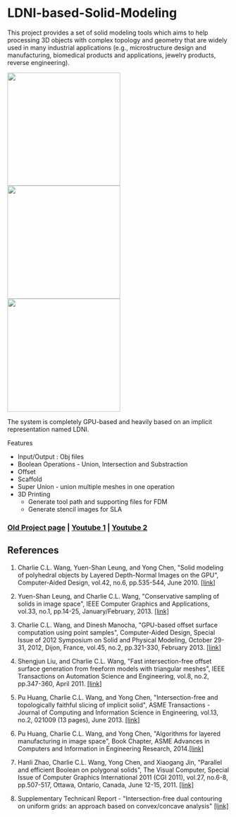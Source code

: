 # LDNI-based-Solid-Modeling

This project provides a set of solid modeling tools which aims to help processing 3D objects with complex topology and geometry that are widely used in many industrial applications (e.g., microstructure design and manufacturing, biomedical products and applications, jewelry products, reverse engineering).

<p float="middle">
  <img src="http://ldnibasedsolidmodeling.sourceforge.net/image/Mickey%20intersect%20with%20scaffold.jpg" width="256" />
  <img src="http://ldnibasedsolidmodeling.sourceforge.net/image/bunny_dragon_toolpath.jpg" width="256" /> 
  <img src="http://ldnibasedsolidmodeling.sourceforge.net/image/bunny_dragon_toolpath_1.jpg" width="256" />
</p>

The system is completely GPU-based and heavily based on an implicit representation named LDNI.

Features
- Input/Output : Obj files
- Boolean Operations - Union, Intersection and Substraction
- Offset
- Scaffold
- Super Union - union multiple meshes in one operation
- 3D Printing
    - Generate tool path and supporting files for FDM
    - Generate stencil images for SLA

### [Old Project page](http://ldnibasedsolidmodeling.sourceforge.net/) | [Youtube 1](https://youtu.be/G75mS1VGqx0) | [Youtube 2](https://youtu.be/go3MxEF7cOs)

## References
1. Charlie C.L. Wang, Yuen-Shan Leung, and Yong Chen, "Solid modeling of polyhedral objects by Layered Depth-Normal Images on the GPU", Computer-Aided Design, vol.42, no.6, pp.535-544, June 2010. [[link]](https://www.sciencedirect.com/science/article/pii/S0010448510000278)

2. Yuen-Shan Leung, and Charlie C.L. Wang, "Conservative sampling of solids in image space", IEEE Computer Graphics and Applications, vol.33, no.1, pp.14-25, January/February, 2013. [[link]](https://ieeexplore.ieee.org/document/6415478)

3. Charlie C.L. Wang, and Dinesh Manocha, "GPU-based offset surface computation using point samples", Computer-Aided Design, Special Issue of 2012 Symposium on Solid and Physical Modeling, October 29-31, 2012, Dijon, France, vol.45, no.2, pp.321-330, February 2013. [[link]](https://www.sciencedirect.com/science/article/pii/S0010448512002205)

4. Shengjun Liu, and Charlie C.L. Wang, "Fast intersection-free offset surface generation from freeform models with triangular meshes", IEEE Transactions on Automation Science and Engineering, vol.8, no.2, pp.347-360, April 2011. [[link]](https://ieeexplore.ieee.org/document/5570949)

5. Pu Huang, Charlie C.L. Wang, and Yong Chen, "Intersection-free and topologically faithful slicing of implicit solid", ASME Transactions - Journal of Computing and Information Science in Engineering, vol.13, no.2, 021009 (13 pages), June 2013. [[link]](http://computingengineering.asmedigitalcollection.asme.org/article.aspx?articleid=1682448)

6. Pu Huang, Charlie C.L. Wang, and Yong Chen, "Algorithms for layered manufacturing in image space", Book Chapter, ASME Advances in Computers and Information in Engineering Research, 2014.[[link]](http://ebooks.asmedigitalcollection.asme.org/content.aspx?bookid=1348&sectionid=73139817)

7. Hanli Zhao, Charlie C.L. Wang, Yong Chen, and Xiaogang Jin, "Parallel and efficient Boolean on polygonal solids", The Visual Computer, Special Issue of Computer Graphics International 2011 (CGI 2011), vol.27, no.6-8, pp.507-517, Ottawa, Ontario, Canada, June 12-15, 2011. [[link]](https://link.springer.com/article/10.1007/s00371-011-0571-1)

8. Supplementary Technicanl Report - "Intersection-free dual contouring on uniform grids: an approach based on convex/concave analysis" [[link]](http://www.mae.cuhk.edu.hk/~cwang/pubs/TRIntersectionFreeDC.pdf)





